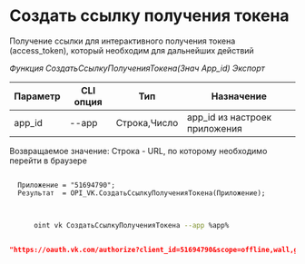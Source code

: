 ﻿---
sidebar_position: 1
---

# Создать ссылку получения токена
Получение ссылки для интерактивного получения токена (access_token), который необходим для дальнейших действий


*Функция СоздатьСсылкуПолученияТокена(Знач App_id) Экспорт*

  | Параметр | CLI опция | Тип | Назначение |
  |-|-|-|-|
  | app_id | --app | Строка,Число | app_id из настроек приложения |

  
  Возвращаемое значение:   Строка - URL, по которому необходимо перейти в браузере 

```bsl title="Пример кода"
	
  Приложение = "51694790";
  Результат  = OPI_VK.СоздатьСсылкуПолученияТокена(Приложение);
	
```

```sh title="Пример команды CLI"
    
      oint vk СоздатьСсылкуПолученияТокена --app %app%


```


```json title="Результат"

"https://oauth.vk.com/authorize?client_id=51694790&scope=offline,wall,groups,photos,stats,stories,ads,market,video&v=5.131&response_type=token&redirect_uri=https://api.vk.com/blank.html"

```

